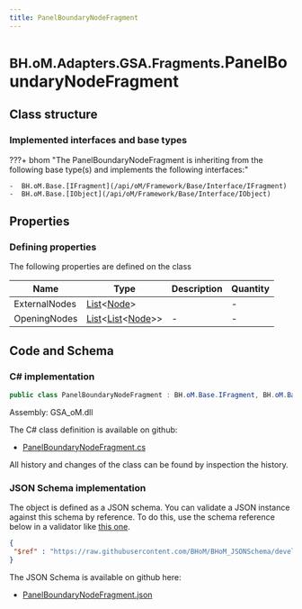 ```yaml
---
title: PanelBoundaryNodeFragment
---
```


# <small>BH.oM.Adapters.GSA.Fragments.</small>**PanelBoundaryNodeFragment**



## Class structure

### Implemented interfaces and base types

???+ bhom "The PanelBoundaryNodeFragment is inheriting from the following base type(s) and implements the following interfaces:"

    -  BH.oM.Base.[IFragment](/api/oM/Framework/Base/Interface/IFragment)
    -  BH.oM.Base.[IObject](/api/oM/Framework/Base/Interface/IObject)


## Properties



### Defining properties

The following properties are defined on the class

| Name             | Type             | Description      | Quantity         |
|------------------|------------------|------------------|------------------|
| ExternalNodes | [List](https://learn.microsoft.com/en-us/dotnet/api/System.Collections.Generic.List-1?view=netstandard-2.0)&lt;[Node](/api/oM/Analytical/Structure/Elements/Node)&gt; |  | - |
| OpeningNodes | [List](https://learn.microsoft.com/en-us/dotnet/api/System.Collections.Generic.List-1?view=netstandard-2.0)&lt;[List](https://learn.microsoft.com/en-us/dotnet/api/System.Collections.Generic.List-1?view=netstandard-2.0)&lt;[Node](/api/oM/Analytical/Structure/Elements/Node)&gt;&gt; | - | - |


## Code and Schema

### C# implementation

``` C# title="C#"
public class PanelBoundaryNodeFragment : BH.oM.Base.IFragment, BH.oM.Base.IObject
```

Assembly: GSA_oM.dll

The C# class definition is available on github:

- [PanelBoundaryNodeFragment.cs](https://github.com/BHoM/GSA_Toolkit/blob/develop/GSA_oM/Fragments\PanelBoundaryNodeFragment.cs)

All history and changes of the class can be found by inspection the history.
### JSON Schema implementation

The object is defined as a JSON schema. You can validate a JSON instance against this schema by reference. To do this, use the schema reference below in a validator like [this one](https://www.jsonschemavalidator.net/).

``` json title="JSON Schema"
{
 "$ref" : "https://raw.githubusercontent.com/BHoM/BHoM_JSONSchema/develop/GSA_oM/Fragments/PanelBoundaryNodeFragment.json"
}
```

The JSON Schema is available on github here:

- [PanelBoundaryNodeFragment.json](https://github.com/BHoM/BHoM_JSONSchema/blob/develop/GSA_oM/Fragments/PanelBoundaryNodeFragment.json)

